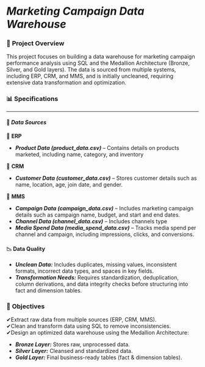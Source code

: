 # ***Marketing Campaign Data Warehouse***

### 📌 **Project Overview**  
This project focuses on building a data warehouse for marketing campaign performance analysis using SQL and the Medallion Architecture (Bronze, Silver, and Gold layers). The data is sourced from multiple systems, including ERP, CRM, and MMS, and is initially uncleaned, requiring extensive data transformation and optimization.


### 📊 **Specifications**
---

#### 📂 ***Data Sources***

🔹 **ERP**  
- ***Product Data (product_data.csv)*** – Contains details on products marketed, including name, category, and inventory

🔹 **CRM**  
- ***Customer Data (customer_data.csv)*** – Stores customer details such as name, location, age, join date, and gender.

🔹 **MMS**  
- ***Campaign Data (campaign_data.csv)*** – Includes marketing campaign details such as campaign name, budget, and start and end dates.  
- ***Channel Data (channel_data.csv)*** – Includes channels type  
- ***Media Spend Data (media_spend_data.csv)*** – Tracks media spend per channel and campaign, including impressions, clicks, and conversions.



#### 📉 **Data Quality**

- ***Unclean Data:*** Includes duplicates, missing values, inconsistent formats, incorrect data types, and spaces in key fields.  
- ***Transformation Needs:*** Requires standardization, deduplication, column derivations, and data integrity checks before structuring into fact and dimension tables.



### 🎯 **Objectives**  

✔Extract raw data from multiple sources (ERP, CRM, MMS).  
✔Clean and transform data using SQL to remove inconsistencies.  
✔Design an optimized data warehouse using the Medallion Architecture:  
  - ***Bronze Layer:*** Stores raw, unprocessed data.  
  - ***Silver Layer:*** Cleansed and standardized data.  
  - ***Gold Layer:*** Final business-ready tables (fact & dimension tables).   
